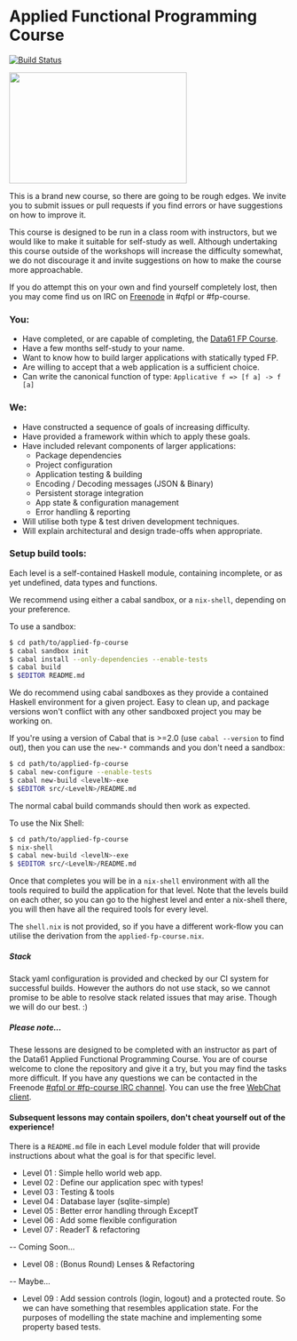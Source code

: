 # Applied Functional Programming Course

[![Build Status](https://travis-ci.org/qfpl/applied-fp-course.svg?branch=master)](https://travis-ci.org/qfpl/applied-fp-course)

<img src="https://i.imgur.com/0h9dFhl.png" height="200" width="320" />

This is a brand new course, so there are going to be rough edges. We invite you to submit issues or
pull requests if you find errors or have suggestions on how to improve it.

This course is designed to be run in a class room with instructors, but we would like to make it
suitable for self-study as well. Although undertaking this course outside of the workshops will
increase the difficulty somewhat, we do not discourage it and invite suggestions on how to make the
course more approachable.

If you do attempt this on your own and find yourself completely lost, then you may come find us on
IRC on [Freenode](https://freenode.net/) in #qfpl or #fp-course.

### You:

* Have completed, or are capable of completing, the [Data61 FP Course](https://github.com/data61/fp-course).
* Have a few months self-study to your name.
* Want to know how to build larger applications with statically typed FP.
* Are willing to accept that a web application is a sufficient choice.
* Can write the canonical function of type: ``Applicative f => [f a] -> f [a]``

### We:

* Have constructed a sequence of goals of increasing difficulty.
* Have provided a framework within which to apply these goals.
* Have included relevant components of larger applications:
  * Package dependencies
  * Project configuration
  * Application testing & building
  * Encoding / Decoding messages (JSON & Binary)
  * Persistent storage integration
  * App state & configuration management
  * Error handling & reporting
* Will utilise both type & test driven development techniques.
* Will explain architectural and design trade-offs when appropriate.

### Setup build tools:

Each level is a self-contained Haskell module, containing incomplete, or as yet
undefined, data types and functions.

We recommend using either a cabal sandbox, or a ``nix-shell``, depending on your
preference.

To use a sandbox:

```bash
$ cd path/to/applied-fp-course
$ cabal sandbox init
$ cabal install --only-dependencies --enable-tests
$ cabal build
$ $EDITOR README.md
```

We do recommend using cabal sandboxes as they provide a contained Haskell
environment for a given project. Easy to clean up, and package versions won't
conflict with any other sandboxed project you may be working on.

If you're using a version of Cabal that is >=2.0 (use ``cabal --version`` to
find out), then you can use the ``new-*`` commands and you don't need a sandbox:

```bash
$ cd path/to/applied-fp-course
$ cabal new-configure --enable-tests
$ cabal new-build <levelN>-exe
$ $EDITOR src/<LevelN>/README.md
```

The normal cabal build commands should then work as expected.

To use the Nix Shell:
```bash
$ cd path/to/applied-fp-course
$ nix-shell
$ cabal new-build <levelN>-exe
$ $EDITOR src/<LevelN>/README.md

```
Once that completes you will be in a ``nix-shell`` environment with all the
tools required to build the application for that level. Note that the
levels build on each other, so you can go to the highest level and enter a
nix-shell there, you will then have all the required tools for every level.

The ``shell.nix`` is not provided, so if you have a different work-flow you can
utilise the derivation from the ``applied-fp-course.nix``.

##### Stack

Stack yaml configuration is provided and checked by our CI system for successful
builds. However the authors do not use stack, so we cannot promise to be able to
resolve stack related issues that may arise. Though we will do our best. :)

##### Please note...

These lessons are designed to be completed with an instructor as part of the
Data61 Applied Functional Programming Course. You are of course welcome to
clone the repository and give it a try, but you may find the tasks more
difficult. If you have any questions we can be contacted in the
Freenode [#qfpl or #fp-course IRC channel](https://freenode.net). You can use the
free [WebChat client](https://webchat.freenode.net).

#### Subsequent lessons may contain spoilers, don't cheat yourself out of the experience!

There is a ``README.md`` file in each Level module folder that will provide
instructions about what the goal is for that specific level.

* Level 01 : Simple hello world web app.
* Level 02 : Define our application spec with types!
* Level 03 : Testing & tools
* Level 04 : Database layer (sqlite-simple)
* Level 05 : Better error handling through ExceptT
* Level 06 : Add some flexible configuration
* Level 07 : ReaderT & refactoring

-- Coming Soon...
* Level 08 : (Bonus Round) Lenses & Refactoring

-- Maybe...
* Level 09 : Add session controls (login, logout) and a protected route. So we
  can have something that resembles application state. For the purposes of
  modelling the state machine and implementing some property based tests.
